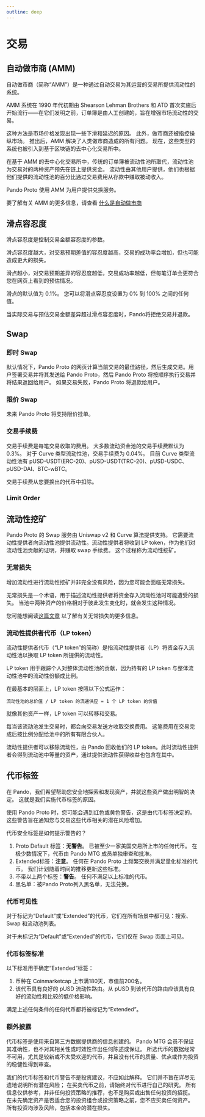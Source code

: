 ```yaml
---
outline: deep
---
```


# 交易

## 自动做市商 (AMM)

自动做市商（简称“AMM”）是一种通过自动交易为其运营的交易所提供流动性的系统。

AMM 系统在 1990 年代初期由 Shearson Lehman Brothers 和 ATD 首次实施后开始流行——在它们发明之前，订单簿是由人工创建的，旨在增强市场流动性的交易。

这种方法是市场价格发现出现一些下滑和延迟的原因。 此外，做市商还被指控操纵市场。 推出后，AMM 解决了人类做市商造成的所有问题。 现在，这些类型的系统也被引入到基于区块链的去中心化交易所中。

在基于 AMM 的去中心化交易所中，传统的订单簿被流动性池所取代，流动性池为交易对的两种资产预先在链上提供资金。 流动性由其他用户提供，他们也根据他们提供的流动性池的百分比通过交易费用从存款中赚取被动收入。

Pando Proto 使用 AMM 为用户提供兑换服务。

要了解有关 AMM 的更多信息，请查看 [什么是自动做市商](https://coinmarketcap.com/alexandria/glossary/automated-market-maker-amm)

## 滑点容忍度

滑点容忍度是控制交易金额容忍度的参数。

滑点容忍度越大，对交易预期差值的容忍度越高，交易的成功率会增加，但也可能造成更大的损失。

滑点越小，对交易预期差异的容忍度越低，交易成功率越低，但每笔订单会更符合您在网页上看到的预估情况。

滑点的默认值为 0.1%。 您可以将滑点容忍度设置为 0% 到 100% 之间的任何值。

当实际交易与预估交易金额差异超过滑点容忍度时，Pando将拒绝交易并退款。

## Swap

### 即时 Swap

默认情况下，Pando Proto 的网页计算当前交易的最佳路径，然后生成交易。用户签署交易并将其发送给 Pando Proto，然后 Pando Proto 将按顺序执行交易并将结果返回给用户。 如果交易失败，Pando Proto 将退款给用户。

### 限价 Swap

未来 Pando Proto 将支持限价挂单。

### 交易手续费

交易手续费是每笔交易收取的费用。 大多数流动资金池的交易手续费默认为 0.3%。 对于 Curve 类型流动性池，交易手续费为 0.04%。 目前 Curve 类型流动性池有 pUSD-USDT(ERC-20)、pUSD-USDT(TRC-20)、pUSD-USDC、pUSD-DAI、BTC-wBTC。

交易手续费从您要换出的代币中扣除。

### Limit Order

## 流动性挖矿

Pando Proto 的 Swap 服务由 Uniswap v2 和 Curve 算法提供支持。 它需要流动性提供者向流动性池提供流动性。流动性提供者将收到 LP token，作为他们对流动性池贡献的证明，并赚取 swap 手续费。 这个过程称为流动性挖矿。

### 无常损失

增加流动性进行流动性挖矿并非完全没有风险，因为您可能会面临无常损失。

无常损失是一个术语，用于描述流动性提供者将资金存入流动性池时可能遭受的损失。 当池中两种资产的价格相对于彼此发生变化时，就会发生这种情况。

您可能想阅读[这篇文章](https://blog.bancor.network/beginners-guide-to-getting-rekt-by-impermanent-loss-7c9510cb2f22) 以了解有关无常损失的更多信息。


### 流动性提供者代币（LP token）

流动性提供者代币（“LP token”的简称）是指流动性提供者（LP）将资金存入流动性池以换取 LP token 所提供的流动性。

LP token 用于跟踪个人对整体流动性池的贡献，因为持有的 LP token 与整体流动性池中的流动性份额成比例。

在最基本的层面上，LP token 按照以下公式运作：

`流动性池的总价值 / LP token 的流通供应 = 1 个 LP token 的价值`

就像其他资产一样，LP token 可以转移和交易。

每当该流动池发生交易时，都会向交易发送方收取交换费用。 这笔费用在交易完成后按比例分配给池中的所有有限合伙人。

流动性提供者可以移除流动性，由 Pando 回收他们的 LP token。此时流动性提供者会得到流动池中等量的资产，通过提供流动性获得收益也包含在其中。

## 代币标签

在 Pando，我们希望帮助您安全地探索和发现资产，并就这些资产做出明智的决定。 这就是我们实施代币标签的原因。

使用 Pando Proto 时，您可能会遇到红色或黄色警告，这是由代币标签决定的。 这些警告旨在通知您与交易这些代币相关的潜在风险增加。

代币安全标签是如何提示警告的？

1. Proto Default 标签：**无警告**。 已被至少一家美国交易所上市的任何代币。 在极少数情况下，代币由 Pando MTG 成员单独审查和批准。
2. Extended标签：**注意**。 任何在 Pando Proto 上频繁交换并满足量化标准的代币。 我们计划随着时间的推移更新这些标准。
3. 不带以上两个标签：**警告**。 任何不满足以上标准的代币。
4. 黑名单：被Pando Proto列入黑名单，无法兑换。

### 代币可见性

对于标记为“Default”或“Extended”的代币，它们在所有场景中都可见：搜索、Swap 和流动池列表。

对于未标记为“Default”或“Extended”的代币，它们仅在 Swap 页面上可见。

### 代币标签标准

以下标准用于确定“Extended”标签：

1. 币种在 Coinmarketcap 上市满180天，市值前200名。
2. 该代币具有良好的 pUSD 流动性路由。从 pUSD 到该代币的路由应该具有良好的流动性和比较的低价格影响。

满足上述任何条件的任何代币都将被标记为“Extended”。

### 额外披露

代币标签是使用来自第三方数据提供商的信息创建的。 Pando MTG 会员不保证其准确性，也不对其相关性或时效性作出任何陈述或保证。 所选代币的数据经常不可用，尤其是较新或不太受欢迎的代币，并且没有代币的质量、优点或作为投资的稳健性得到审查。

我们的代币标签和代币警告不是投资建议，不应如此解释。 它们并不旨在详尽无遗地说明所有潜在风险； 在买卖代币之前，请始终对代币进行自己的研究。 所有信息仅供参考，并非任何投资策略的推荐，也不是购买或出售任何投资的招揽。 在未先确定资产是否适合您的投资组合或投资策略之前，您不应买卖任何资产。 所有投资均涉及风险，包括本金的潜在损失。